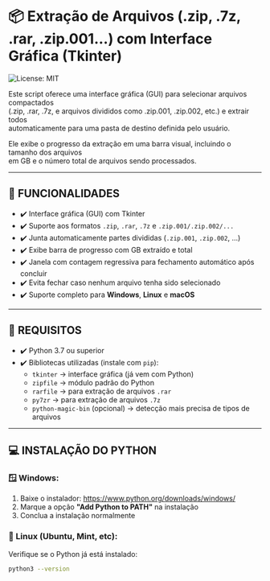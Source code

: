 # 📦 Extração de Arquivos (.zip, .7z, .rar, .zip.001...) com Interface Gráfica (Tkinter)

![License: MIT](https://img.shields.io/badge/License-MIT-yellow.svg)

Este script oferece uma interface gráfica (GUI) para selecionar arquivos compactados  
(.zip, .rar, .7z, e arquivos divididos como .zip.001, .zip.002, etc.) e extrair todos  
automaticamente para uma pasta de destino definida pelo usuário.

Ele exibe o progresso da extração em uma barra visual, incluindo o tamanho dos arquivos  
em GB e o número total de arquivos sendo processados.

---

## 🔧 FUNCIONALIDADES

- ✔️ Interface gráfica (GUI) com Tkinter  
- ✔️ Suporte aos formatos `.zip`, `.rar`, `.7z` e `.zip.001/.zip.002/...`  
- ✔️ Junta automaticamente partes divididas (`.zip.001`, `.zip.002`, ...)  
- ✔️ Exibe barra de progresso com GB extraído e total  
- ✔️ Janela com contagem regressiva para fechamento automático após concluir  
- ✔️ Evita fechar caso nenhum arquivo tenha sido selecionado  
- ✔️ Suporte completo para **Windows**, **Linux** e **macOS**  

---

## 📁 REQUISITOS

- ✔️ Python 3.7 ou superior  
- ✔️ Bibliotecas utilizadas (instale com `pip`):  
  - `tkinter` → interface gráfica (já vem com Python)  
  - `zipfile` → módulo padrão do Python  
  - `rarfile` → para extração de arquivos `.rar`  
  - `py7zr` → para extração de arquivos `.7z`  
  - `python-magic-bin` (opcional) → detecção mais precisa de tipos de arquivos  

---

## 💻 INSTALAÇÃO DO PYTHON

### 🪟 Windows:
1. Baixe o instalador: https://www.python.org/downloads/windows/  
2. Marque a opção **"Add Python to PATH"** na instalação  
3. Conclua a instalação normalmente  

### 🐧 Linux (Ubuntu, Mint, etc):
Verifique se o Python já está instalado:
```bash
python3 --version

